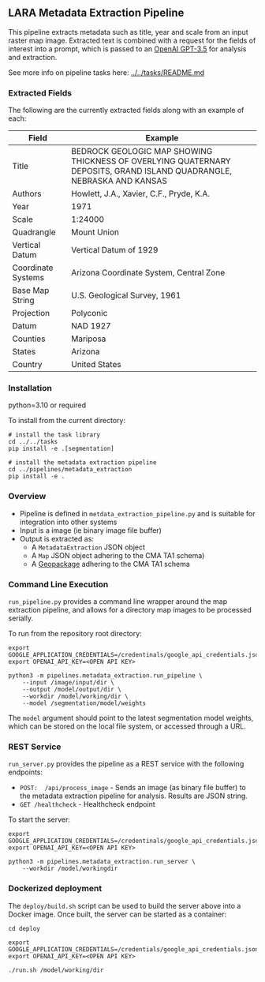 
## LARA Metadata Extraction Pipeline


This pipeline extracts metadata such as title, year and scale from an input raster map image.  Extracted text is
combined with a request for the fields of interest into a prompt, which is passed to an [OpenAI GPT-3.5](https://platform.openai.com/docs/models/gpt-3-5)
for analysis and extraction.

See more info on pipeline tasks here: [../../tasks/README.md](../../tasks/README.md)

### Extracted Fields

The following are the currently extracted fields along with an example of each:

| Field | Example |
|-------|---------|
| Title |BEDROCK GEOLOGIC MAP SHOWING THICKNESS OF OVERLYING QUATERNARY DEPOSITS, GRAND ISLAND QUADRANGLE, NEBRASKA AND KANSAS |
| Authors | Howlett, J.A., Xavier, C.F., Pryde, K.A. |
| Year | 1971 |
| Scale | 1:24000 |
| Quadrangle | Mount Union |
| Vertical Datum | Vertical Datum of 1929 |
| Coordinate Systems | Arizona Coordinate System, Central Zone |
| Base Map String | U.S. Geological Survey, 1961 |
| Projection | Polyconic |
| Datum | NAD 1927 |
| Counties | Mariposa |
| States | Arizona |
| Country | United States |

### Installation

python=3.10 or required

To install from the current directory:
```
# install the task library
cd ../../tasks
pip install -e .[segmentation]

# install the metadata extraction pipeline
cd ../pipelines/metadata_extraction
pip install -e .
```

### Overview ###

* Pipeline is defined in `metdata_extraction_pipeline.py` and is suitable for integration into other systems
* Input is a image (ie binary image file buffer)
* Output is extracted as:
  * A `MetadataExtraction` JSON object
  * A `Map` JSON object adhering to the CMA TA1 schema)
  * A [Geopackage](geopackage.org) adhering to the CMA TA1 schema

### Command Line Execution ###
`run_pipeline.py` provides a command line wrapper around the map extraction pipeline, and allows for a directory map images to be processed serially.

To run from the repository root directory:
```
export GOOGLE_APPLICATION_CREDENTIALS=/credentinals/google_api_credentials.json
export OPENAI_API_KEY=<OPEN API KEY>

python3 -m pipelines.metadata_extraction.run_pipeline \
    --input /image/input/dir \
    --output /model/output/dir \
    --workdir /model/working/dir \
    --model /segmentation/model/weights
```

The `model` argument should point to the latest segmentation model weights, which can be stored on the local file system, or accessed through a URL.

### REST Service ###
`run_server.py` provides the pipeline as a REST service with the following endpoints:
* ```POST:  /api/process_image``` - Sends an image (as binary file buffer) to the metadata extraction pipeline for analysis. Results are JSON string.
* ```GET /healthcheck``` - Healthcheck endpoint

To start the server:
```
export GOOGLE_APPLICATION_CREDENTIALS=/credentinals/google_api_credentials.json
export OPENAI_API_KEY=<OPEN API KEY>

python3 -m pipelines.metadata_extraction.run_server \
    --workdir /model/workingdir
```

### Dockerized deployment
The `deploy/build.sh` script can be used to build the server above into a Docker image.  Once built, the server can be started as a container:

```
cd deploy

export GOOGLE_APPLICATION_CREDENTIALS=/credentials/google_api_credentials.json
export OPENAI_API_KEY=<OPEN API KEY>

./run.sh /model/working/dir
```


